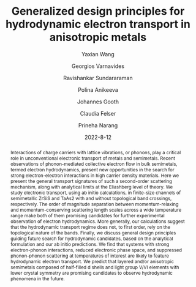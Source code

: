---
title: Generalized design principles for hydrodynamic electron transport in anisotropic metals
date: 2022-8-12
publicationDate: 2022-08-12T17:48:30Z
author: [" Yaxian Wang", " Georgios Varnavides", " Ravishankar Sundararaman", " Polina Anikeeva", " Johannes Gooth", " Claudia Felser", " Prineha Narang"]
publication_types: ["2"]
featured: false
publication: "*Physical Review Materials*"

doi: "10.1103/PhysRevMaterials.6.083802"
abstract: "Interactions of charge carriers with lattice vibrations, or phonons, play a critical role in unconventional electronic transport of metals and semimetals. Recent observations of phonon-mediated collective electron flow in bulk semimetals, termed electron hydrodynamics, present new opportunities in the search for strong electron-electron interactions in high carrier density materials. Here we present the general transport signatures of such a second-order scattering mechanism, along with analytical limits at the Eliashberg level of theory. We study electronic transport, using ab initio calculations, in finite-size channels of semimetallic ZrSiS and 
TaAs2 with and without topological band crossings, respectively. The order of magnitude separation between momentum-relaxing and momentum-conserving scattering length scales across a wide temperature range make both of them promising candidates for further experimental observation of electron hydrodynamics. More generally, our calculations suggest that the hydrodynamic transport regime does not, to first order, rely on the topological nature of the bands. Finally, we discuss general design principles guiding future search for hydrodynamic candidates, based on the analytical formulation and our ab initio predictions. We find that systems with strong electron-phonon interactions, reduced electronic phase space, and suppressed phonon-phonon scattering at temperatures of interest are likely to feature hydrodynamic electron transport. We predict that layered and/or anisotropic semimetals composed of half-filled d shells and light group V/VI elements with lower crystal symmetry are promising candidates to observe hydrodynamic phenomena in the future."

---